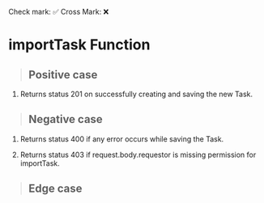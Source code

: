 Check mark: ✅
Cross Mark: ❌

# importTask Function

> ## Positive case
1. Returns status 201 on successfully creating and saving the new Task.

> ## Negative case
1. Returns status 400 if any error occurs while saving the Task.

2. Returns status 403 if request.body.requestor is missing permission for importTask.

> ## Edge case
